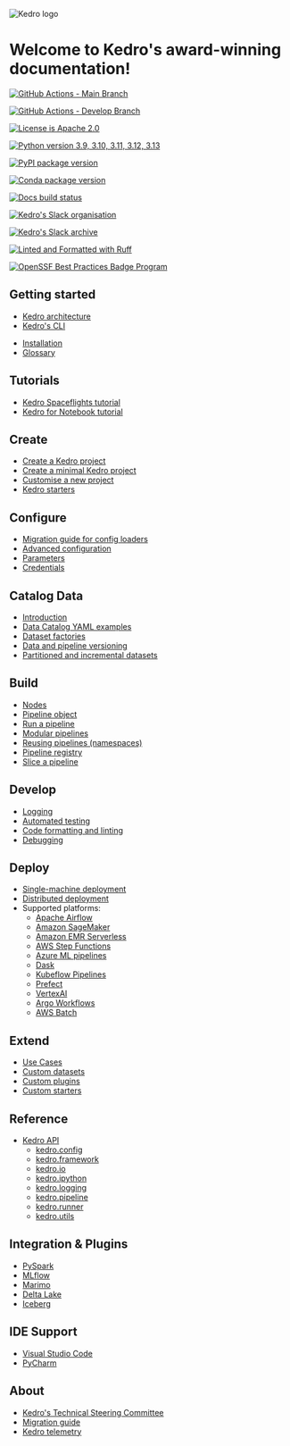 ![Kedro logo](https://raw.githubusercontent.com/kedro-org/kedro/main/static/img/kedro_banner.png)

# Welcome to Kedro\'s award-winning documentation!

[![GitHub Actions - Main Branch](https://img.shields.io/github/actions/workflow/status/kedro-org/kedro/all-checks.yml?label=main)](https://github.com/kedro-org/kedro/actions/workflows/all-checks.yml?query=branch%3Amain)

[![GitHub Actions - Develop Branch](https://img.shields.io/github/actions/workflow/status/kedro-org/kedro/all-checks.yml?branch=develop&label=develop)](https://github.com/kedro-org/kedro/actions/workflows/all-checks.yml?query=branch%3Adevelop)

[![License is Apache 2.0](https://img.shields.io/badge/license-Apache%202.0-blue.svg)](https://opensource.org/license/apache2-0-php/)

[![Python version 3.9, 3.10, 3.11, 3.12, 3.13](https://img.shields.io/badge/3.9%20%7C%203.10%20%7C%203.11%20%7C%203.12%20%7C%203.13-blue.svg)](https://pypi.org/project/kedro/)

[![PyPI package version](https://badge.fury.io/py/kedro.svg)](https://pypi.org/project/kedro/)

[![Conda package version](https://img.shields.io/conda/vn/conda-forge/kedro.svg)](https://anaconda.org/conda-forge/kedro)

[![Docs build status](https://readthedocs.org/projects/kedro/badge/?version=stable)](https://docs.kedro.org/)

[![Kedro\'s Slack organisation](https://img.shields.io/badge/slack-chat-blueviolet.svg?label=Kedro%20Slack&logo=slack)](https://slack.kedro.org)

[![Kedro\'s Slack archive](https://img.shields.io/badge/slack-archive-blueviolet.svg?label=Kedro%20Slack%20)](https://linen-slack.kedro.org/)

[![Linted and Formatted with Ruff](https://img.shields.io/endpoint?url=https://raw.githubusercontent.com/astral-sh/ruff/main/assets/badge/v2.json)](https://github.com/astral-sh/ruff)

[![OpenSSF Best Practices Badge Program](https://bestpractices.coreinfrastructure.org/projects/6711/badge)](https://bestpractices.coreinfrastructure.org/projects/6711)

## Getting started

- [Kedro architecture](pages/getting-started/architecture_overview.md)
- [Kedro's CLI](pages/getting-started/commands_reference.md)
<!-- - [Quickstart](pages/getting-started/quickstart.md) -->
- [Installation](pages/getting-started/install.md)
- [Glossary](pages/getting-started/glossary.md)

## Tutorials

- [Kedro Spaceflights tutorial](pages/tutorials/spaceflights_tutorial.md)
- [Kedro for Notebook tutorial](pages/tutorials/notebooks_tutorial.md)

## Create

- [Create a Kedro project](pages/create/new_project.md)
- [Create a minimal Kedro project](pages/create/minimal_kedro_project.md)
- [Customise a new project](pages/create/customise_project.md)
- [Kedro starters](pages/create/starters.md)

## Configure

- [Migration guide for config loaders](pages/configure/config_loader_migration.md)
- [Advanced configuration](pages/configure/advanced_configuration.md)
- [Parameters](pages/configure/parameters.md)
- [Credentials](pages/configure/credentials.md)

## Catalog Data

- [Introduction](pages/catalog-data/introduction.md)
- [Data Catalog YAML examples](pages/catalog-data/data_catalog_yaml_examples.md)
- [Dataset factories](pages/catalog-data/kedro_dataset_factories.md)
- [Data and pipeline versioning](pages/catalog-data/kedro_dvc_versioning.md)
- [Partitioned and incremental datasets](pages/catalog-data/partitioned_and_incremental_datasets.md)

## Build

- [Nodes](pages/build/nodes.md)
- [Pipeline object](pages/build/pipeline_introduction.md)
- [Run a pipeline](pages/build/run_a_pipeline.md)
- [Modular pipelines](pages/build/modular_pipelines.md)
- [Reusing pipelines (namespaces)](pages/build/namespaces.md)
- [Pipeline registry](pages/build/pipeline_registry.md)
- [Slice a pipeline](pages/build/slice_a_pipeline.md)

## Develop

- [Logging](pages/develop/logging.md)
- [Automated testing](pages/develop/automated_testing.md)
- [Code formatting and linting](pages/develop/linting.md)
- [Debugging](pages/develop/debugging.md)

## Deploy

- [Single-machine deployment](pages/deploy/single_machine.md)
- [Distributed deployment](pages/deploy/distributed.md)
- Supported platforms:
  - [Apache Airflow](pages/deploy/supported-platforms/airflow.md)
  - [Amazon SageMaker](pages/deploy/supported-platforms/amazon_sagemaker.md)
  - [Amazon EMR Serverless](pages/deploy/supported-platforms/amazon_emr_serverless.md)
  - [AWS Step Functions](pages/deploy/supported-platforms/aws_step_functions.md)
  - [Azure ML pipelines](pages/deploy/supported-platforms/azure.md)
  - [Dask](pages/deploy/supported-platforms/dask.md)
  - [Kubeflow Pipelines](pages/deploy/supported-platforms/kubeflow.md)
  - [Prefect](pages/deploy/supported-platforms/prefect.md)
  - [VertexAI](pages/deploy/supported-platforms/vertexai.md)
  - [Argo Workflows](pages/deploy/supported-platforms/argo.md)
  - [AWS Batch](pages/deploy/supported-platforms/aws_batch.md)

## Extend

- [Use Cases](pages/extend/common_use_cases.md)
- [Custom datasets](pages/extend/how_to_create_a_custom_dataset.md)
- [Custom plugins](pages/extend/plugins.md)
- [Custom starters](pages/extend/create_a_starter.md)

## Reference

- [Kedro API](pages/api/index.md)
  - [kedro.config](pages/api/config/kedro.config.md)
  - [kedro.framework](pages/api/framework/kedro.framework.md)
  - [kedro.io](pages/api/io/kedro.io.md)
  - [kedro.ipython](pages/api/ipython/kedro.ipython.md)
  - [kedro.logging](pages/api/kedro.logging.md)
  - [kedro.pipeline](pages/api/pipeline/kedro.pipeline.md)
  - [kedro.runner](pages/api/runner/kedro.runner.md)
  - [kedro.utils](pages/api/kedro.utils.md)

## Integration & Plugins

- [PySpark](pages/integrations-and-plugins/pyspark_integration.md)
- [MLflow](pages/integrations-and-plugins/mlflow.md)
- [Marimo](pages/integrations-and-plugins/marimo.md)
- [Delta Lake](pages/integrations-and-plugins/deltalake_versioning.md)
- [Iceberg](pages/integrations-and-plugins/iceberg_versioning.md)

## IDE Support

- [Visual Studio Code](pages/ide/set_up_vscode.md)
- [PyCharm](pages/ide/set_up_pycharm.md)

## About

- [Kedro's Technical Steering Committee](pages/about/technical_steering_committee.md)
- [Migration guide](pages/about/migration.md)
- [Kedro telemetry](pages/about/telemetry.md)
